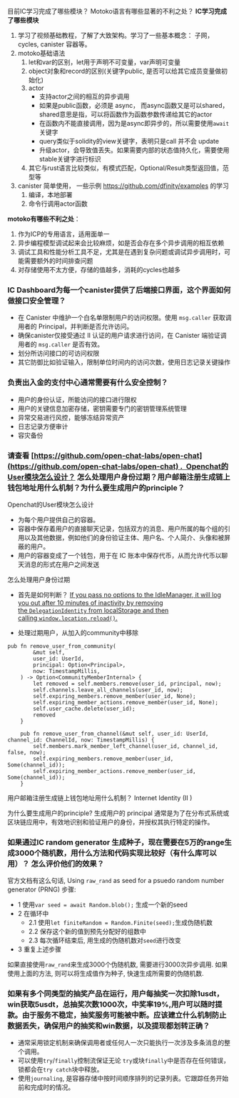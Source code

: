 目前IC学习完成了哪些模块？ Motoko语言有哪些显著的不利之处？
**IC学习完成了哪些模块**
1. 学习了视频基础教程，了解了大致架构。学习了一些基本概念： 子网，cycles, canister 容器等。
2. motoko基础语法
	1. let和var的区别，let用于声明不可变量，var声明可变量
	2. object对象和record的区别(关键字public, 是否可以给其它成员变量做初始化)
	3. actor
		- 支持actor之间的相互的异步调用
		- 如果是public函数，必须是 async， 而async函数又是可以shared，shared意思是指，可以将函数作为函数参数传递给其它的actor
		- 在函数内不能直接调用，因为是async即异步的，所以需要使用`await`关键字
		- query类似于solidity的view关键字，表明只是call 并不会 update
		- 升级actor，会导致值丢失。如果需要内部的状态值持久化，需要使用stable关键字进行标识
	1. 其它与rust语言比较类似，有模式匹配，Optional/Result类型返回值，范型等
4. canister 简单使用， 一些示例 https://github.com/dfinity/examples 的学习 
	1. 编译，本地部署
	2. 命令行调用actor函数

**motoko有哪些不利之处**：
1. 作为ICP的专用语言，适用面单一
2. 异步编程模型调试起来会比较麻烦，如是否会存在多个异步调用的相互依赖
3. 调试工具和性能分析工具不足，尤其是在遇到复杂问题或调试异步调用时，可能需要额外的时间排查问题
4. 对存储使用不太方便，存储的值越多，消耗的cycles也越多

### IC Dashboard为每一个canister提供了后端接口界面，这个界面如何做接口安全管理？
- 在 Canister 中维护一个白名单限制用户的访问权限。使用 `msg.caller` 获取调用者的 Principal，并判断是否允许访问。
- 确保canister仅接受通过 II 认证的用户请求进行访问，在 Canister 端验证调用者的 `msg.caller` 是否有效。
- 划分所访问接口的可访问权限
- 其它防御比如验证输入，限制单位时间内的访问次数，使用日志记录关键操作

### 负责出入金的支付中心通常需要有什么安全控制？
- 用户的身份认证，所能访问的接口进行限权
- 用户的关键信息加密存储，密钥需要专门的密钥管理系统管理
- 异常交易进行风控，能够冻结异常资产
- 日志记录方便审计
- 容灾备份

### 请查看 [https://github.com/open-chat-labs/open-chat](https://github.com/open-chat-labs/open-chat) .  Openchat的User模块怎么设计？ 怎么处理用户身份过期？用户邮箱注册生成链上钱包地址用什么机制？为什么要生成用户的principle？

Openchat的User模块怎么设计
- 为每个用户提供自己的容器。
- 容器中保存着用户的直接聊天记录，包括双方的消息、用户所属的每个组的引用以及其他数据，例如他们的身份验证主体、用户名、个人简介、头像和被屏蔽的用户。
- 用户的容器变成了一个钱包，用于在 IC 账本中保存代币，从而允许代币以聊天消息的形式在用户之间发送

怎么处理用户身份过期
- 首先是如何判断？ [If you pass no options to the IdleManager, it will log you out after 10 minutes of inactivity by removing the `DelegationIdentity` from localStorage and then calling `window.location.reload()`.](https://github.com/dfinity/agent-js/blob/main/packages/auth-client/README.md)

- 处理过期用户，从加入的community中移除
```
pub fn remove_user_from_community(
        &mut self,
        user_id: UserId,
        principal: Option<Principal>,
        now: TimestampMillis,
    ) -> Option<CommunityMemberInternal> {
        let removed = self.members.remove(user_id, principal, now);
        self.channels.leave_all_channels(user_id, now);
        self.expiring_members.remove_member(user_id, None);
        self.expiring_member_actions.remove_member(user_id, None);
        self.user_cache.delete(user_id);
        removed
    }

    pub fn remove_user_from_channel(&mut self, user_id: UserId, channel_id: ChannelId, now: TimestampMillis) {
        self.members.mark_member_left_channel(user_id, channel_id, false, now);
        self.expiring_members.remove_member(user_id, Some(channel_id));
        self.expiring_member_actions.remove_member(user_id, Some(channel_id));
    }
```

用户邮箱注册生成链上钱包地址用什么机制？
Internet Identity (II ) 

为什么要生成用户的principle?
生成用户的 principal 通常是为了在分布式系统或区块链应用中，有效地识别和验证用户的身份，并授权其执行特定的操作。

### 如果通过IC random generator 生成种子，现在需要在5万的range生成3000个随机数，用什么方法和代码实现比较好（有什么库可以用）？ 怎么评价他们的效果？

官方文档有这么句话, Using `raw_rand` as seed for a psuedo random number generator (PRNG)
步骤:
- 1 使用`var seed = await Random.blob();` 生成一个新的seed
- 2 在循环中
	- 2.1 使用`let finiteRandom = Random.Finite(seed);`生成伪随机数
	- 2.2 保存这个新的值到预先分配好的组数中
	- 2.3 每次循环结束后, 用生成的伪随机数对`seed`进行改变
- 3 重复上述步骤

如果直接使用`raw_rand`来生成3000个伪随机数, 需要进行3000次异步调用. 如果使用上面的方法, 则可以将生成值作为种子,  快速生成所需要的伪随机数.


### 如果有多个同类型的抽奖产品在运行，用户每抽奖一次扣除1usdt，win获取5usdt，总抽奖次数1000次，中奖率19%,用户可以随时提款。由于服务不稳定，抽奖服务可能被中断。应该建立什么机制防止数据丢失，确保用户的抽奖和win数据，以及提现都划转正确？

- 通常采用锁定机制来确保调用者或任何人一次只能执行一次涉及多条消息的整个调用。
- 可以使用`try`/`finally`控制流保证无论 `try`或块`finally`中是否存在任何错误，锁都会在`try catch`块中释放。
- 使用`journaling`, 是容器存储中按时间顺序排列的记录列表。它跟踪任务开始前和完成时的情况。

